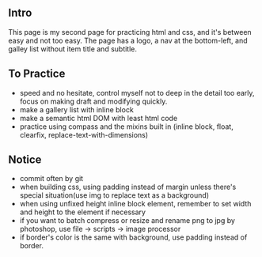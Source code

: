 ## Intro
This page is my second page for practicing html and css, and it's between easy and not too easy. The page has a logo, a nav at the bottom-left, and galley list without item title and subtitle.

## To Practice
- speed and no hesitate, control myself not to deep in the detail too early, focus on making draft and modifying quickly.
- make a gallery list with inline block
- make a semantic html DOM with least html code
- practice using compass and the mixins built in (inline block, float, clearfix, replace-text-with-dimensions)

## Notice
- commit often by git
- when building css, using padding instead of margin unless there's special situation(use img to replace text as a background)
- when using unfixed height inline block element, remember to set width and height to the element if necessary
- if you want to batch compress or resize and rename png to jpg by photoshop, use file -> scripts -> image processor
- if border's color is the same with background, use padding instead of border.